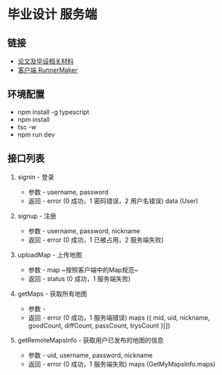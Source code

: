 # 毕业设计 服务端

## 链接
* [论文及毕设相关材料](https://github.com/WhiskyHou/GraduationPaper)
* [客户端 RunnerMaker](https://github.com/WhiskyHou/RunnerMaker)

## 环境配置
* npm install -g typescript
* npm install
* tsc -w
* npm run dev

## 接口列表
1. signin - 登录
    * 参数 - username, password
    * 返回 - error (0 成功，1 密码错误，2 用户名错误) data (User)

2. signup - 注册
    * 参数 - username, password, nickname
    * 返回 - error (0 成功，1 已被占用，2 服务端失败)

3. uploadMap - 上传地图
    * 参数 - map ~按照客户端中的Map规范~
    * 返回 - status (0 成功，1 服务端失败)

4. getMaps - 获取所有地图
    * 参数 - 
    * 返回 - error (0 成功，1 服务端错误) maps ({ mid, uid, nickname, goodCount, diffCount, passCount, trysCount }[])

5. getRemoteMapsInfo - 获取用户已发布的地图的信息
    * 参数 - uid, username, password, nickname
    * 返回 - error (0 成功，1 服务端失败) maps (GetMyMapsInfo.maps)